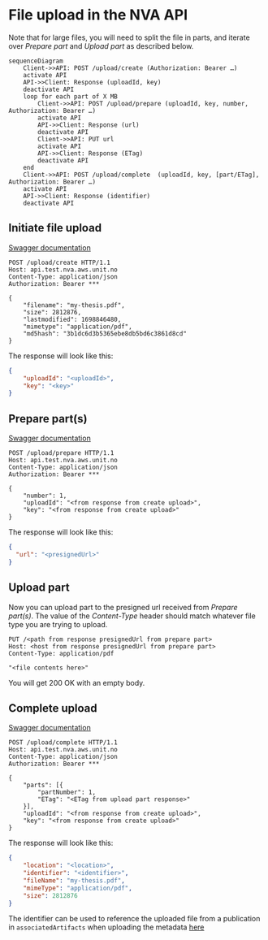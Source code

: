# File upload in the NVA API
Note that for large files, you will need to split the file in parts, and iterate over *Prepare part* and *Upload part* as described below.
```mermaid
sequenceDiagram
    Client->>API: POST /upload/create (Authorization: Bearer …)
    activate API
    API->>Client: Response (uploadId, key)
    deactivate API
    loop for each part of X MB
        Client->>API: POST /upload/prepare (uploadId, key, number, Authorization: Bearer …)
        activate API
        API->>Client: Response (url)
        deactivate API
        Client->>API: PUT url
        activate API
        API->>Client: Response (ETag)
        deactivate API
    end
    Client->>API: POST /upload/complete  (uploadId, key, [part/ETag], Authorization: Bearer …)
    activate API
    API->>Client: Response (identifier)
    deactivate API
```

## Initiate file upload
[Swagger documentation](https://swagger-ui.nva.unit.no/#/NVA%20S3%20Multipart%20Upload/post_upload_create)

```http request
POST /upload/create HTTP/1.1
Host: api.test.nva.aws.unit.no
Content-Type: application/json
Authorization: Bearer ***

{
    "filename": "my-thesis.pdf",
    "size": 2812876,
    "lastmodified": 1698846480,
    "mimetype": "application/pdf",
    "md5hash": "3b1dc6d3b5365ebe8db5bd6c3861d8cd"
}
```
The response will look like this:
```json
{
    "uploadId": "<uploadId>",
    "key": "<key>"
}
```

## Prepare part(s)
[Swagger documentation](https://swagger-ui.nva.unit.no/#/NVA%20S3%20Multipart%20Upload/post_upload_prepare)
```http request
POST /upload/prepare HTTP/1.1
Host: api.test.nva.aws.unit.no
Content-Type: application/json
Authorization: Bearer ***

{
    "number": 1,
    "uploadId": "<from response from create upload>",
    "key": "<from response from create upload>"
}
```

The response will look like this:
```json
{
  "url": "<presignedUrl>"
}
```

## Upload part
Now you can upload part to the presigned url received from *Prepare part(s)*. The value of the *Content-Type* header should match whatever file type you are trying to upload.
```http request
PUT /<path from response presignedUrl from prepare part>
Host: <host from response presignedUrl from prepare part>
Content-Type: application/pdf

"<file contents here>"
```
You will get 200 OK with an empty body.

## Complete upload
[Swagger documentation](https://swagger-ui.nva.unit.no/#/NVA%20S3%20Multipart%20Upload/post_upload_complete)
```http request
POST /upload/complete HTTP/1.1
Host: api.test.nva.aws.unit.no
Content-Type: application/json
Authorization: Bearer ***

{
    "parts": [{
        "partNumber": 1,
        "ETag": "<ETag from upload part response>"
    }],
    "uploadId": "<from response from create upload>",
    "key": "<from response from create upload>"
}
```

The response will look like this:
```json
{
    "location": "<location>",
    "identifier": "<identifier>",
    "fileName": "my-thesis.pdf",
    "mimeType": "application/pdf",
    "size": 2812876
}
```
The identifier can be used to reference the uploaded file from a publication in `associatedArtifacts` when uploading the metadata [here](https://swagger-ui.nva.unit.no/#/NVA%20Publication%20API/post_publication_)